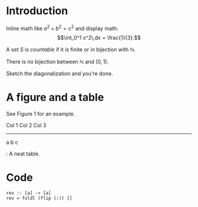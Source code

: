 Introduction
============

Inline math like $a^2+b^2=c^2$ and display math:
$$\int_0^1 x^2\,dx = \frac{1}{3}.$$

A set $S$ is *countable* if it is finite or in bijection with
$\mathbb{N}$.

There is no bijection between $\mathbb{N}$ and $(0,1)$.

Sketch the diagonalization and you're done.

A figure and a table
====================

See Figure 1 for an example.

  Col 1   Col 2   Col 3
  ------- ------- -------
  a       b       c

  : A neat table.

Code
====

``` {.haskell language="Haskell" caption="Reverse a list"}
rev :: [a] -> [a]
rev = foldl (flip (:)) []
```

